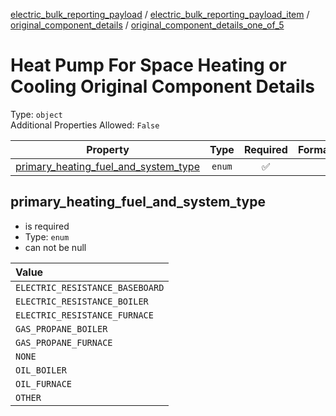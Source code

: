 


  
[electric_bulk_reporting_payload](electric_bulk_reporting_payload.md) / [electric_bulk_reporting_payload_item](electric_bulk_reporting_payload_item.md) / [original_component_details](original_component_details.md) / [original_component_details_one_of_5](original_component_details_one_of_5.md)
# Heat Pump For Space Heating or Cooling Original Component Details
  
Type: `object`  
Additional Properties Allowed: `False`  
  

|Property|Type|Required|Format|Title|
| :---: | :---: | :---: | :---: | :---: |
|[primary_heating_fuel_and_system_type](#primary_heating_fuel_and_system_type)|`enum`|:white_check_mark:|||

## primary_heating_fuel_and_system_type
  
  
  

- is required
- Type: `enum`
- can not be null
  

|Value|
| :--- |
|`ELECTRIC_RESISTANCE_BASEBOARD`|
|`ELECTRIC_RESISTANCE_BOILER`|
|`ELECTRIC_RESISTANCE_FURNACE`|
|`GAS_PROPANE_BOILER`|
|`GAS_PROPANE_FURNACE`|
|`NONE`|
|`OIL_BOILER`|
|`OIL_FURNACE`|
|`OTHER`|
